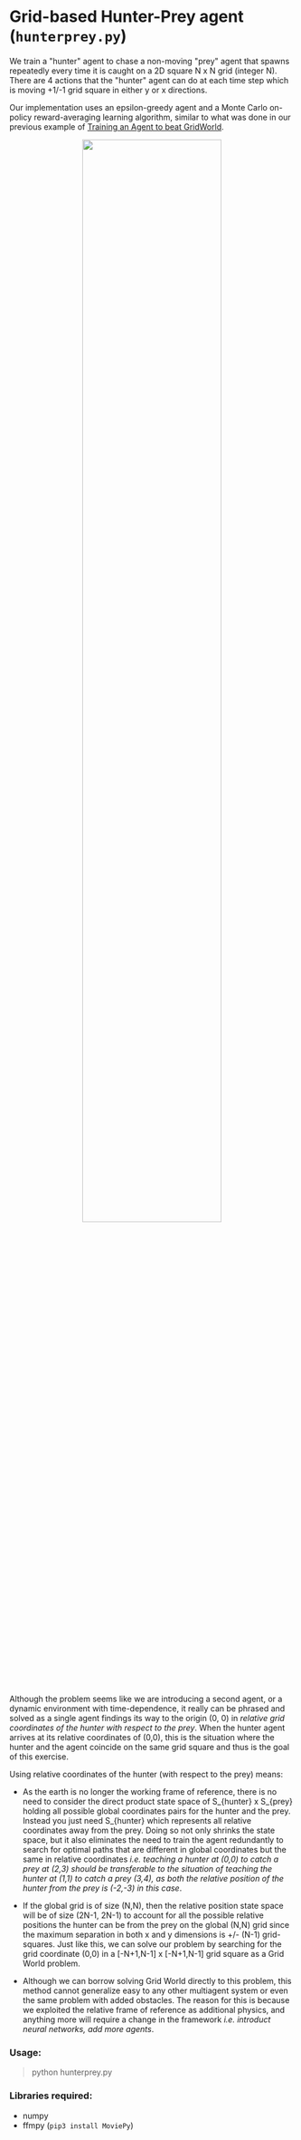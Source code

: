# Grid-based Hunter-Prey agent (`hunterprey.py`)

We train a "hunter" agent to chase a non-moving "prey" agent that spawns repeatedly every time it is caught on a 2D square N x N grid (integer N). There are 4 actions that the "hunter" agent can do at each time step which is moving +1/-1 grid square in either
y or x directions.

Our implementation uses an epsilon-greedy agent and a Monte Carlo on-policy reward-averaging learning algorithm, similar to what was done in our previous example of [Training an Agent to beat GridWorld](https://github.com/ankonzoid/Deep-Reinforcement-Learning-Tutorials/blob/master/gridworld). 

<p align="center">
<img src="https://github.com/ankonzoid/Deep-Reinforcement-Learning-Tutorials/blob/master/hunterprey/results/hunterprey.gif" width="70%">
</p>

Although the problem seems like we are introducing a second agent, or a dynamic environment with time-dependence, it really can be phrased and solved as a single agent findings its way to the origin (0, 0) in *relative grid coordinates of the hunter with respect to the prey*. When the hunter agent arrives at its relative coordinates of (0,0), this is the situation where the hunter and the agent coincide on the same grid square and thus is the goal of this exercise.

Using relative coordinates of the hunter (with respect to the prey) means:

* As the earth is no longer the working frame of reference, there is no need to consider the direct product state space of S_{hunter} x S_{prey} holding all possible global coordinates pairs for the hunter and the prey. Instead you just need S_{hunter} which represents all relative coordinates away from the prey. Doing so not only shrinks the state space, but it also eliminates the need to train the agent redundantly to search for optimal paths that are different in global coordinates but the same in relative coordinates *i.e. teaching a hunter at (0,0) to catch a prey at (2,3) should be transferable to the situation of teaching the hunter at (1,1) to catch a prey (3,4), as both the relative position of the hunter from the prey is (-2,-3) in this case*.

* If the global grid is of size (N,N), then the relative position state space will be of size (2N-1, 2N-1) to account for all the possible relative positions the hunter can be from the prey on the global (N,N) grid since the maximum separation in both x and y dimensions is +/- (N-1) grid-squares. Just like this, we can solve our problem by searching for the grid coordinate (0,0) in a [-N+1,N-1] x [-N+1,N-1] grid square as a Grid World problem.

* Although we can borrow solving Grid World directly to this problem, this method cannot generalize easy to any other multiagent system or even the same problem with added obstacles. The reason for this is because we exploited the relative frame of reference as additional physics, and anything more will require a change in the framework *i.e. introduct neural networks, add more agents*.

### Usage:

> python hunterprey.py

### Libraries required:

* numpy
* ffmpy (`pip3 install MoviePy`)
